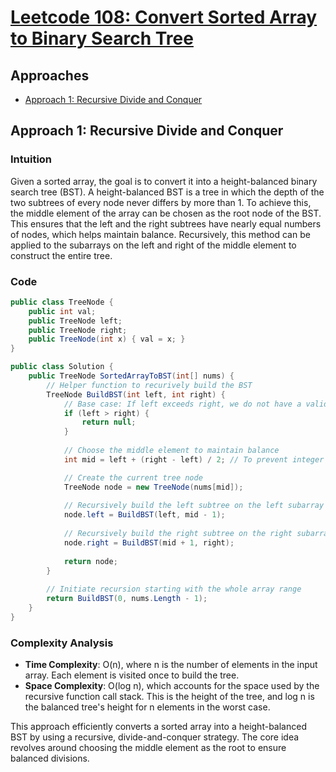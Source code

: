 # [Leetcode 108: Convert Sorted Array to Binary Search Tree](https://leetcode.com/problems/convert-sorted-array-to-binary-search-tree/)

## Approaches
- [Approach 1: Recursive Divide and Conquer](#approach-1-recursive-divide-and-conquer)

## Approach 1: Recursive Divide and Conquer

### Intuition
Given a sorted array, the goal is to convert it into a height-balanced binary search tree (BST). A height-balanced BST is a tree in which the depth of the two subtrees of every node never differs by more than 1. To achieve this, the middle element of the array can be chosen as the root node of the BST. This ensures that the left and the right subtrees have nearly equal numbers of nodes, which helps maintain balance. Recursively, this method can be applied to the subarrays on the left and right of the middle element to construct the entire tree.

### Code
```csharp
public class TreeNode {
    public int val;
    public TreeNode left;
    public TreeNode right;
    public TreeNode(int x) { val = x; }
}

public class Solution {
    public TreeNode SortedArrayToBST(int[] nums) {
        // Helper function to recurively build the BST
        TreeNode BuildBST(int left, int right) {
            // Base case: If left exceeds right, we do not have a valid sub-array
            if (left > right) {
                return null;
            }
            
            // Choose the middle element to maintain balance
            int mid = left + (right - left) / 2; // To prevent integer overflow

            // Create the current tree node
            TreeNode node = new TreeNode(nums[mid]);
            
            // Recursively build the left subtree on the left subarray
            node.left = BuildBST(left, mid - 1);
            
            // Recursively build the right subtree on the right subarray
            node.right = BuildBST(mid + 1, right);
            
            return node;
        }
        
        // Initiate recursion starting with the whole array range
        return BuildBST(0, nums.Length - 1);
    }
}
```

### Complexity Analysis
- **Time Complexity**: O(n), where n is the number of elements in the input array. Each element is visited once to build the tree.
- **Space Complexity**: O(log n), which accounts for the space used by the recursive function call stack. This is the height of the tree, and log n is the balanced tree's height for n elements in the worst case.

This approach efficiently converts a sorted array into a height-balanced BST by using a recursive, divide-and-conquer strategy. The core idea revolves around choosing the middle element as the root to ensure balanced divisions.

